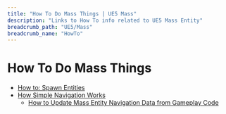 ```yaml
---
title: "How To Do Mass Things | UE5 Mass"
description: "Links to How To info related to UE5 Mass Entity"
breadcrumb_path: "UE5/Mass"
breadcrumb_name: "HowTo"
---
```


# How To Do Mass Things

- [How to: Spawn Entities](/UE5/Mass/HowTo/SpawnEntities)
- [How Simple Navigation Works](/UE5/Mass/Navigation)
  - [How to Update Mass Entity Navigation Data from Gameplay Code](/UE5/Mass/Navigation#EnactingMovement)
